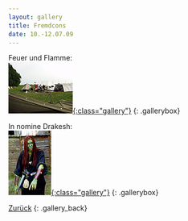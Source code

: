 ```yaml
---
layout: gallery
title: Fremdcons
date: 10.-12.07.09
---
```


Feuer und Flamme:  
[![](feuer/_thm/thm_fe12.jpg){:class="gallery"}](feuer)
{: .gallerybox}

In nomine Drakesh:  
[![](In%20nomine%20Drakesh/_thm/thm_id18.jpg){:class="gallery"}](In%20nomine%20Drakesh)
{: .gallerybox}

[Zurück](../..)
{: .gallery_back}